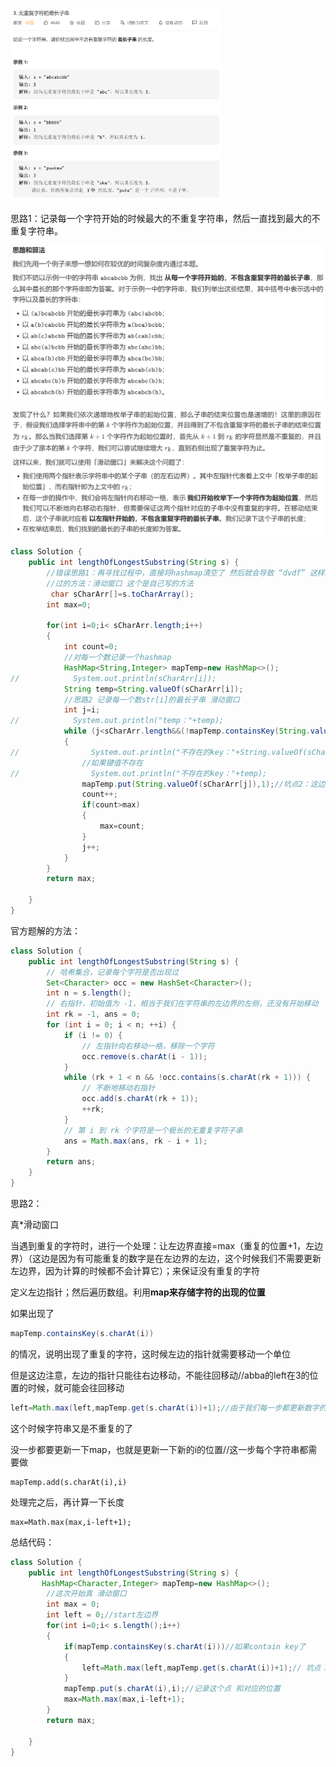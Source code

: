 <img src="4_3.无重复字符的最长子串.assets/image-20201130155529722.png" alt="image-20201130155529722" style="zoom:33%;" />

思路1：记录每一个字符开始的时候最大的不重复字符串，然后一直找到最大的不重复字符串。

![image-20201130160331940](4_3.无重复字符的最长子串.assets/image-20201130160331940.png)

![image-20201130160345020](4_3.无重复字符的最长子串.assets/image-20201130160345020.png)

```java
class Solution {
    public int lengthOfLongestSubstring(String s) {
        //错误思路1：再寻找过程中，直接将hashmap清空了 然后就会导致 “dvdf” 这样的样例过不去
        //过的方法：滑动窗口 这个是自己写的方法
         char sCharArr[]=s.toCharArray();
        int max=0;

        for(int i=0;i< sCharArr.length;i++)
        {
            int count=0;
            //对每一个数记录一个hashmap
            HashMap<String,Integer> mapTemp=new HashMap<>();
//            System.out.println(sCharArr[i]);
            String temp=String.valueOf(sCharArr[i]);
            //思路2 记录每一个数str[i]的最长子串 滑动窗口
            int j=i;
//            System.out.println("temp："+temp);
            while (j<sCharArr.length&&(!mapTemp.containsKey(String.valueOf(sCharArr[j]))))//坑点：注意 这边要判断的是第j个 不是判断
            {
//                System.out.println("不存在的key："+String.valueOf(sCharArr[j]));
                //如果键值不存在
//                System.out.println("不存在的key："+temp);
                mapTemp.put(String.valueOf(sCharArr[j]),1);//坑点2：这边也是 注意是add的是j 不是temp
                count++;
                if(count>max)
                {
                    max=count;
                }
                j++;
            }
        }
        return max;
       
    }
}
```

官方题解的方法：

```java
class Solution {
    public int lengthOfLongestSubstring(String s) {
        // 哈希集合，记录每个字符是否出现过
        Set<Character> occ = new HashSet<Character>();
        int n = s.length();
        // 右指针，初始值为 -1，相当于我们在字符串的左边界的左侧，还没有开始移动
        int rk = -1, ans = 0;
        for (int i = 0; i < n; ++i) {
            if (i != 0) {
                // 左指针向右移动一格，移除一个字符
                occ.remove(s.charAt(i - 1));
            }
            while (rk + 1 < n && !occ.contains(s.charAt(rk + 1))) {
                // 不断地移动右指针
                occ.add(s.charAt(rk + 1));
                ++rk;
            }
            // 第 i 到 rk 个字符是一个极长的无重复字符子串
            ans = Math.max(ans, rk - i + 1);
        }
        return ans;
    }
}

```

思路2：

真*滑动窗口

当遇到重复的字符时，进行一个处理：让左边界直接=max（重复的位置+1，左边界）（这边是因为有可能重复的数字是在左边界的左边，这个时候我们不需要更新左边界，因为计算的时候都不会计算它）；来保证没有重复的字符

定义左边指针；然后遍历数组。利用**map来存储字符的出现的位置**

如果出现了

```java
mapTemp.containsKey(s.charAt(i))
```

的情况，说明出现了重复的字符，这时候左边的指针就需要移动一个单位

但是这边注意，左边的指针只能往右边移动，不能往回移动//abba的left在3的位置的时候，就可能会往回移动

```java
left=Math.max(left,mapTemp.get(s.charAt(i))+1);//由于我们每一步都更新数字的位置 也就是（mapTemp.add(s.charAt(i),i)）所以这个位置一定是最新的那个位置
```

这个时候字符串又是不重复的了

没一步都要更新一下map，也就是更新一下新的i的位置//这一步每个字符串都需要做

```
mapTemp.add(s.charAt(i),i)
```

处理完之后，再计算一下长度

```
max=Math.max(max,i-left+1);
```

总结代码：

```java
class Solution {
    public int lengthOfLongestSubstring(String s) {
       HashMap<Character,Integer> mapTemp=new HashMap<>();
        //这次开始真 滑动窗口
        int max = 0;
        int left = 0;//start左边界
        for(int i=0;i< s.length();i++)
        {
            if(mapTemp.containsKey(s.charAt(i)))//如果contain key了
            {
                left=Math.max(left,mapTemp.get(s.charAt(i))+1);// 坑点：max 用于abba 当left=3的时候，不能将left变为1 左边界=之前的那个重叠的数往后移动一位 abca left 从0到了1
            }
            mapTemp.put(s.charAt(i),i);//记录这个点 和对应的位置
            max=Math.max(max,i-left+1);
        }
        return max;
       
    }
}
```

